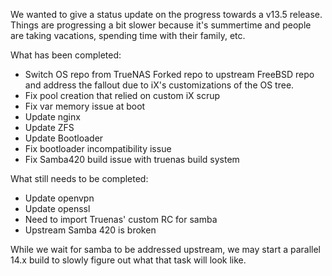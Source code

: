 We wanted to give a status update on the progress towards a v13.5 release.  
Things are progressing a bit slower because it's summertime and people are taking vacations, spending time with their family, etc. 

What has been completed:

- Switch OS repo from TrueNAS Forked repo to upstream FreeBSD repo and address the fallout due to iX's customizations of the OS tree.
- Fix pool creation that relied on custom iX scrup
- Fix var memory issue at boot
- Update nginx
- Update ZFS
- Update Bootloader
- Fix bootloader incompatibility issue
- Fix Samba420 build issue with truenas build system


What still needs to be completed: 

- Update openvpn
- Update openssl
- Need to import Truenas' custom RC for samba
- Upstream Samba 420 is broken


While we wait for samba to be addressed upstream, we may start a parallel 14.x build to slowly figure out what that task will look like.

